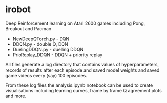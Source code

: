 # irobot

Deep Reinforcement learning on Atari 2600 games including Pong, Breakout and Pacman

- NewDeepQTorch.py  - DQN
- DDQN.py           - double Q, DQN
- DuelingDDQN.py    - duelling DDQN
- PrioReplay_DDQN   - DDQN + priority replay

All files generate a log directory that contains values of hyperparameters, records of results after each episode and saved model weights and saved game videos every (say) 100 episodes.

From these log files the analysis.ipynb notebook can be used to create visualisations including learning curves, frame by frame Q agreement plots and more.
